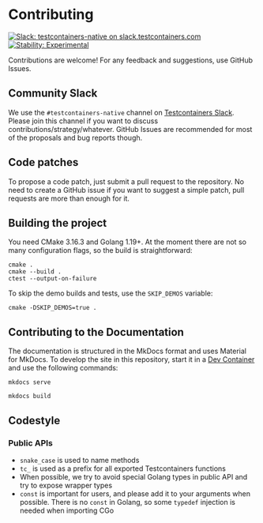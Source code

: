 # Contributing

[![Slack: testcontainers-native on slack.testcontainers.com](https://img.shields.io/badge/Slack-%23testcontainers%E2%80%94native-brightgreen?style=flat&logo=slack)](https://slack.testcontainers.org/)
[![Stability: Experimental](https://masterminds.github.io/stability/experimental.svg)](https://masterminds.github.io/stability/experimental.html)

Contributions are welcome!
For any feedback and suggestions, use GitHub Issues.

## Community Slack

We use the `#testcontainers-native` channel on [Testcontainers Slack](https://slack.testcontainers.com/).
Please join this channel if you want to discuss contributions/strategy/whatever.
GitHub Issues are recommended for most of the proposals and bug reports though.

## Code patches

To propose a code patch, just submit a pull request to the repository.
No need to create a GitHub issue if you want to suggest a simple patch,
pull requests are more than enough for it.

## Building the project

You need CMake 3.16.3 and Golang 1.19+.
At the moment there are not so many configuration flags, so the build is straightforward:

```shell
cmake .
cmake --build .
ctest --output-on-failure
```

To skip the demo builds and tests, use the `SKIP_DEMOS` variable:

```shell
cmake -DSKIP_DEMOS=true .
```

## Contributing to the Documentation

The documentation is structured in the MkDocs format and uses Material for MkDocs.
To develop the site in this repository, start it in a [Dev Container](.devcontainer/README.md)
and use the following commands:

```shell
mkdocs serve
```

```shell
mkdocs build
```

## Codestyle

### Public APIs

- `snake_case` is used to name methods
- `tc_` is used as a prefix for all exported Testcontainers functions
- When possible, we try to avoid special Golang types in public API and try to expose wrapper types
- `const` is important for users, and please add it to your arguments when possible.
  There is no `const` in Golang, so some `typedef` injection is needed when importing CGo
